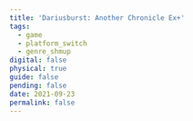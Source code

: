 ```yaml
---
title: 'Dariusburst: Another Chronicle Ex+'
tags:
  - game
  - platform_switch
  - genre_shmup
digital: false
physical: true
guide: false
pending: false
date: 2021-09-23
permalink: false
---
```

